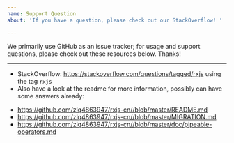 ```yaml
---
name: Support Question
about: 'If you have a question, please check out our StackOverflow! '

---
```


We primarily use GitHub as an issue tracker; for usage and support questions, please check out these resources below. Thanks! 

---
* StackOverflow: https://stackoverflow.com/questions/tagged/rxjs using the tag `rxjs`
* Also have a look at the readme for more information, possibly can have some answers already:
- https://github.com/zlq4863947/rxjs-cn//blob/master/README.md
- https://github.com/zlq4863947/rxjs-cn//blob/master/MIGRATION.md
- https://github.com/zlq4863947/rxjs-cn//blob/master/doc/pipeable-operators.md
